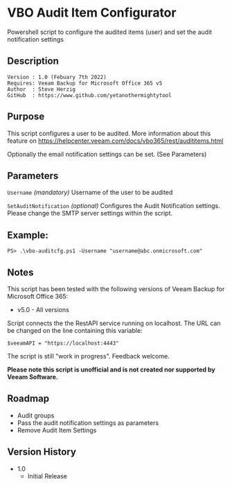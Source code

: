 # VBO Audit Item Configurator
Powershell script to configure the audited items (user) and set the audit notification settings

## Description
~~~~
Version : 1.0 (Febuary 7th 2022)
Requires: Veeam Backup for Microsoft Office 365 v5
Author  : Steve Herzig
GitHub  : https://www.github.com/yetanothermightytool
~~~~

## Purpose

This script configures a user to be audited.
More information about this feature on https://helpcenter.veeam.com/docs/vbo365/rest/audititems.html
    
Optionally the email notification settings can be set. (See Parameters)


## Parameters
  
  `Username`
_(mandatory)_ Username of the user to be audited

 `SetAuditNotification`
_(optional)_ Configures the Audit Notification settings. Please change the SMTP server settings within the script.

  
## Example: 
`PS> .\vbo-auditcfg.ps1 -Username "username@abc.onmicrosoft.com"`
  
## Notes

This script has been tested with the following versions of Veeam Backup for Microsoft Office 365:
- v5.0 - All versions

 Script connects the the RestAPI service running on localhost. The URL can be changed on the line containing this variable:

`$veeamAPI = "https://localhost:4443"`

The script is still "work in progress". Feedback welcome.

**Please note this script is unofficial and is not created nor supported by Veeam Software.**

## Roadmap
- Audit groups
- Pass the audit notification settings as parameters
- Remove Audit Item Settings

## Version History

* 1.0
    * Initial Release
